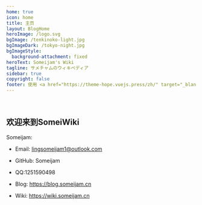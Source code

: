 ```yaml
---
home: true
icon: home
title: 主页
layout: BlogHome
heroImage: /logo.svg
bgImage: /tenkinoko-light.jpg
bgImageDark: /tokyo-night.jpg
bgImageStyle:
  background-attachment: fixed
heroText: Someijam's Wiki
tagline: サメチャムのウィキペディア
sidebar: true
copyright: false
footer: 使用 <a href="https://theme-hope.vuejs.press/zh/" target="_blank">VuePress Theme Hope</a> 主题 | MIT 协议, 版权所有 © 2019-present Mr.Hope
---
```

&emsp;    

## 欢迎来到SomeiWiki

Someijam:

* Email: lingsomeijam1@outlook.com

* GitHub: Someijam

* QQ:1251590498

* Blog: https://blog.someijam.cn

* Wiki: https://wiki.someijam.cn
